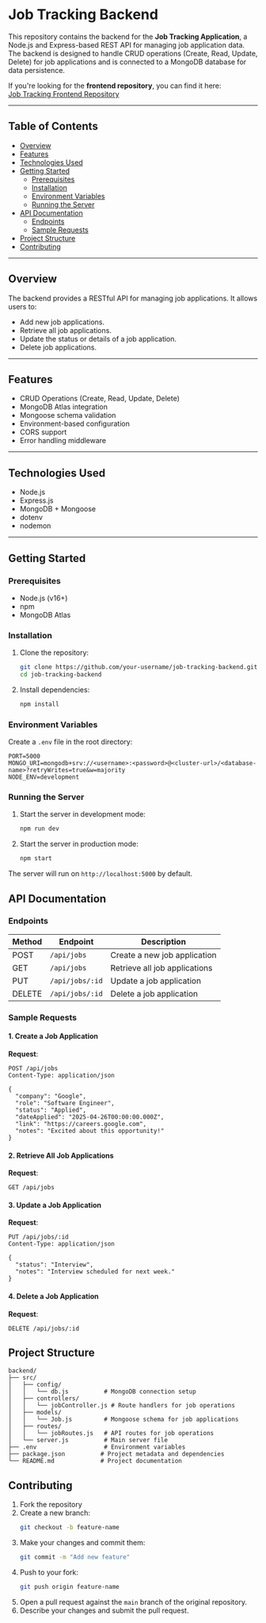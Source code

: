 # Job Tracking Backend

This repository contains the backend for the **Job Tracking Application**, a Node.js and Express-based REST API for managing job application data. The backend is designed to handle CRUD operations (Create, Read, Update, Delete) for job applications and is connected to a MongoDB database for data persistence.

If you're looking for the **frontend repository**, you can find it here:  
[Job Tracking Frontend Repository](https://github.com/snehalsaurabh/JobTracker-Client)

---

## Table of Contents

- [Overview](#overview)
- [Features](#features)
- [Technologies Used](#technologies-used)
- [Getting Started](#getting-started)
  - [Prerequisites](#prerequisites)
  - [Installation](#installation)
  - [Environment Variables](#environment-variables)
  - [Running the Server](#running-the-server)
- [API Documentation](#api-documentation)
  - [Endpoints](#endpoints)
  - [Sample Requests](#sample-requests)
- [Project Structure](#project-structure)
- [Contributing](#contributing)

---

## Overview

The backend provides a RESTful API for managing job applications. It allows users to:

- Add new job applications.
- Retrieve all job applications.
- Update the status or details of a job application.
- Delete job applications.

---

## Features

- CRUD Operations (Create, Read, Update, Delete)
- MongoDB Atlas integration
- Mongoose schema validation
- Environment-based configuration
- CORS support
- Error handling middleware

---

## Technologies Used

- Node.js
- Express.js
- MongoDB + Mongoose
- dotenv
- nodemon

---

## Getting Started

### Prerequisites

- Node.js (v16+)
- npm
- MongoDB Atlas

### Installation

1. Clone the repository:
   ```bash
   git clone https://github.com/your-username/job-tracking-backend.git
   cd job-tracking-backend
   ```

2. Install dependencies:
   ```bash
   npm install
   ```

### Environment Variables

Create a `.env` file in the root directory:
```properties
PORT=5000
MONGO_URI=mongodb+srv://<username>:<password>@<cluster-url>/<database-name>?retryWrites=true&w=majority
NODE_ENV=development
```

### Running the Server

1. Start the server in development mode:
   ```bash
   npm run dev
   ```

2. Start the server in production mode:
   ```bash
   npm start
   ```

The server will run on `http://localhost:5000` by default.

## API Documentation

### Endpoints

| Method | Endpoint     | Description                  |
|--------|-------------|------------------------------|
| POST   | `/api/jobs` | Create a new job application |
| GET    | `/api/jobs` | Retrieve all job applications|
| PUT    | `/api/jobs/:id` | Update a job application |
| DELETE | `/api/jobs/:id` | Delete a job application |

### Sample Requests

#### 1. Create a Job Application
**Request**:
```http
POST /api/jobs
Content-Type: application/json

{
  "company": "Google",
  "role": "Software Engineer",
  "status": "Applied",
  "dateApplied": "2025-04-26T00:00:00.000Z",
  "link": "https://careers.google.com",
  "notes": "Excited about this opportunity!"
}
```

#### 2. Retrieve All Job Applications
**Request**:
```http
GET /api/jobs
```

#### 3. Update a Job Application
**Request**:
```http
PUT /api/jobs/:id
Content-Type: application/json

{
  "status": "Interview",
  "notes": "Interview scheduled for next week."
}
```

#### 4. Delete a Job Application
**Request**:
```http
DELETE /api/jobs/:id
```

## Project Structure

```
backend/
├── src/
│   ├── config/
│   │   └── db.js          # MongoDB connection setup
│   ├── controllers/
│   │   └── jobController.js # Route handlers for job operations
│   ├── models/
│   │   └── Job.js         # Mongoose schema for job applications
│   ├── routes/
│   │   └── jobRoutes.js   # API routes for job operations
│   └── server.js          # Main server file
├── .env                   # Environment variables
├── package.json          # Project metadata and dependencies
└── README.md             # Project documentation
```

## Contributing

1. Fork the repository
2. Create a new branch:
   ```bash
   git checkout -b feature-name
   ```
3. Make your changes and commit them:
   ```bash
   git commit -m "Add new feature"
   ```
4. Push to your fork:
   ```bash
   git push origin feature-name
   ```
5. Open a pull request against the `main` branch of the original repository.
6. Describe your changes and submit the pull request.